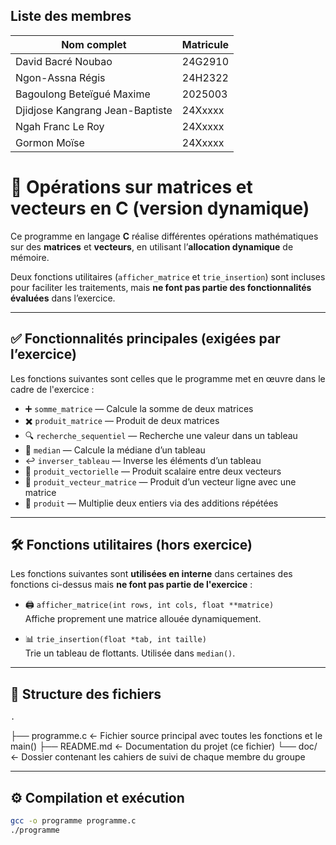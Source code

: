 ## Liste des membres

| Nom complet                     | Matricule |
| ------------------------------- | --------- |
| David Bacré Noubao              | 24G2910   |
| Ngon-Assna Régis                | 24H2322   |
| Bagoulong Beteïgué Maxime       | 2025003   |
| Djidjose Kangrang Jean-Baptiste | 24Xxxxx   |
| Ngah Franc Le Roy               | 24Xxxxx   |
| Gormon Moïse                    | 24Xxxxx   |

# 🧮 Opérations sur matrices et vecteurs en C (version dynamique)

Ce programme en langage **C** réalise différentes opérations mathématiques sur des **matrices** et **vecteurs**, en utilisant l’**allocation dynamique** de mémoire.

Deux fonctions utilitaires (`afficher_matrice` et `trie_insertion`) sont incluses pour faciliter les traitements, mais **ne font pas partie des fonctionnalités évaluées** dans l’exercice.

---

## ✅ Fonctionnalités principales (exigées par l’exercice)

Les fonctions suivantes sont celles que le programme met en œuvre dans le cadre de l'exercice :

- ➕ `somme_matrice` — Calcule la somme de deux matrices
- ✖️ `produit_matrice` — Produit de deux matrices
- 🔍 `recherche_sequentiel` — Recherche une valeur dans un tableau
- 🎯 `median` — Calcule la médiane d’un tableau
- ↩️ `inverser_tableau` — Inverse les éléments d’un tableau
- 📐 `produit_vectorielle` — Produit scalaire entre deux vecteurs
- 🔄 `produit_vecteur_matrice` — Produit d’un vecteur ligne avec une matrice
- 🔢 `produit` — Multiplie deux entiers via des additions répétées

---

## 🛠️ Fonctions utilitaires (hors exercice)

Les fonctions suivantes sont **utilisées en interne** dans certaines des fonctions ci-dessus mais **ne font pas partie de l'exercice** :

- 🖨️ `afficher_matrice(int rows, int cols, float **matrice)`  
  Affiche proprement une matrice allouée dynamiquement.

- 📊 `trie_insertion(float *tab, int taille)`  
  Trie un tableau de flottants. Utilisée dans `median()`.

---

## 📁 Structure des fichiers

    .
├── programme.c ← Fichier source principal avec toutes les fonctions et le main()
├── README.md ← Documentation du projet (ce fichier)
└── doc/ ← Dossier contenant les cahiers de suivi de chaque membre du groupe


---

## ⚙️ Compilation et exécution

```bash
gcc -o programme programme.c
./programme